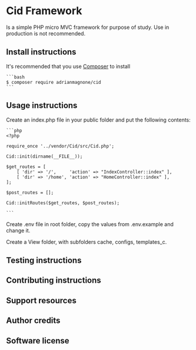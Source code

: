 # Cid Framework
Is a simple PHP micro MVC framework for purpose of study.
Use in production is not recommended.

## Install instructions

It's recommended that you use [Composer](https://getcomposer.org/) to install

    ```bash
    $ composer require adrianmagnone/cid
    ```

## Usage instructions

Create an index.php file in your public folder and put the following contents:

    ```php
    <?php

    require_once '../vendor/Cid/src/Cid.php';

    Cid::init(dirname(__FILE__));

    $get_routes = [
        [ 'dir' => '/',     'action' => "IndexController::index" ],
        [ 'dir' => '/home', 'action' => "HomeController::index" ],
    ];

    $post_routes = [];

    Cid::initRoutes($get_routes, $post_routes);

    ```
Create .env file in root folder, copy the values from .env.example and change it.

Create a View folder, with subfolders cache, configs, templates_c.

## Testing instructions
## Contributing instructions
## Support resources
## Author credits
## Software license
